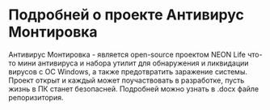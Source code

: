 # Подробней о проекте Антивирус Монтировка
Антивирус Монтировка - является open-source проектом NEON Life что-то мини антивируса и набора утилит для обнаружения и ликвидации вирусов с ОС Windows, а также предотвратить заражение системы. Проект открыт и каждый может поучаствовать в разработке, пусть жизнь в ПК станет безопасней.
Подробней можно узнать в .docx файле репоризитория.
